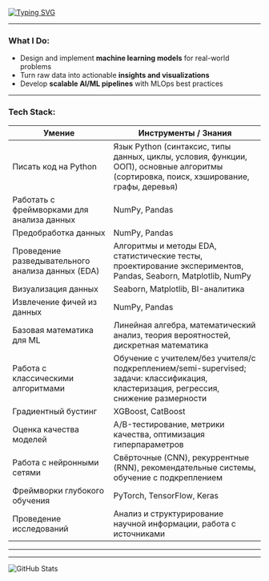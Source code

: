 [![Typing SVG](https://readme-typing-svg.demolab.com?font=Fira+Code&pause=1000&repeat=false&width=435&lines=ML+Engineer+%7C+Data+Scientist)](https://git.io/typing-svg)


---

###  What I Do:
- Design and implement **machine learning models** for real-world problems
- Turn raw data into actionable **insights and visualizations**
- Develop **scalable AI/ML pipelines** with MLOps best practices

---

###  Tech Stack:

| Умение | Инструменты / Знания |
|--------|----------------------|
| Писать код на Python | Язык Python (синтаксис, типы данных, циклы, условия, функции, ООП), основные алгоритмы (сортировка, поиск, хэширование, графы, деревья) |
| Работать с фреймворками для анализа данных | NumPy, Pandas |
| Предобработка данных | NumPy, Pandas |
| Проведение разведывательного анализа данных (EDA) | Алгоритмы и методы EDA, статистические тесты, проектирование экспериментов, Pandas, Seaborn, Matplotlib, NumPy |
| Визуализация данных | Seaborn, Matplotlib, BI-аналитика |
| Извлечение фичей из данных | NumPy, Pandas |
| Базовая математика для ML | Линейная алгебра, математический анализ, теория вероятностей, дискретная математика |
| Работа с классическими алгоритмами | Обучение с учителем/без учителя/с подкреплением/semi-supervised; задачи: классификация, кластеризация, регрессия, снижение размерности |
| Градиентный бустинг | XGBoost, CatBoost |
| Оценка качества моделей | A/B-тестирование, метрики качества, оптимизация гиперпараметров |
| Работа с нейронными сетями | Свёрточные (CNN), рекуррентные (RNN), рекомендательные системы, обучение с подкреплением |
| Фреймворки глубокого обучения | PyTorch, TensorFlow, Keras |
| Проведение исследований | Анализ и структурирование научной информации, работа с источниками |

---

---

  ![GitHub Stats](https://github-readme-stats.vercel.app/api?username=maatvej&show_icons=true&theme=synthwave)
</div>
